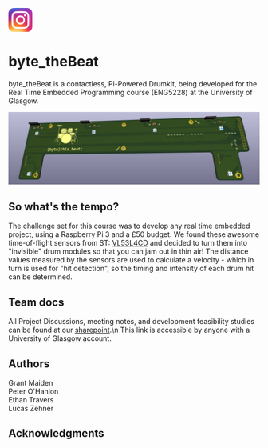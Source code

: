 [<img src="./docs/Instagram_icon.png.webp" width="48"/>](https://www.instagram.com/byte.thebeat/)
# byte_theBeat
byte_theBeat is a contactless, Pi-Powered Drumkit, being developed for the Real Time Embedded Programming course (ENG5228) at the University of Glasgow.  

<img src="./docs/ByteThisBeat.jpg" alt="Alt text" title="(byte)this.beat; PCB">

## So what's the tempo?

The challenge set for this course was to develop any real time embedded project, using a Raspberry Pi 3 and a £50 budget.
We found these awesome time-of-flight sensors from ST: [VL53L4CD]([https://twitter.com/dompizzie](https://www.st.com/en/imaging-and-photonics-solutions/vl53l4cd.html)) and decided to turn them into "invisible" drum modules so that you can jam out in thin air!
The distance values measured by the sensors are used to calculate a velocity - which in turn is used for "hit detection", so the timing and intensity of each drum hit can be determined.

## Team docs

All Project Discussions, meeting notes, and development feasibility studies can be found at our [sharepoint](https://gla.sharepoint.com/:o:/s/ENG5228RTEP/Er4JzmCRMUZCnUjhNUSQIA8BrX5IVSQI6c456dHyLfZf0w?e=HDqj4z).\n
This link is accessible by anyone with a University of Glasgow account.

## Authors

Grant Maiden  
Peter O'Hanlon  
Ethan Travers  
Lucas Zehner  

## Acknowledgments

